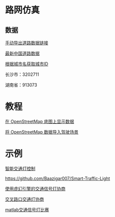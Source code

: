 


# 路网仿真
## 数据
[手动导出道路数据链接](https://www.openstreetmap.org/) 

[最新中国道路数据](https://download.geofabrik.de/asia/china-latest.osm.bz2)

[根据城市名获取城市ID](https://nominatim.openstreetmap.org/ui/search.html) 

长沙市：3202711

湖南省：913073


# 教程
[在 OpenStreetMap 底图上显示数据](https://ww2.mathworks.cn/help/driving/ug/display-data-on-openstreetmap-basemap.html)

[将 OpenStreetMap 数据导入驾驶场景](https://ww2.mathworks.cn/help/driving/ug/import-openstreetmap-data-into-driving-scenario.html) 


# 示例



[智能交通灯控制](https://github.com/MuhammedMegz/Smart-Traffic-light-control)

https://github.com/Baazigar007/Smart-Traffic-Light


[使用虚幻引擎的交通信号灯协商](https://ww2.mathworks.cn/help/driving/ug/traffic-light-negotiation-with-unreal-engine-visualization.html) 


[交叉路口交通灯协商](https://ww2.mathworks.cn/help/driving/traffic-negotiation-at-intersections.html?s_tid=srchtitle_Traffic%20Light%20Negotiation_9) 


[matlab交通信号灯比赛](https://github.com/mathworks/MathWorks-Excellence-in-Innovation/tree/main/projects/Traffic%20Light%20Negotiation%20and%20Perception-Based%20Detection)




